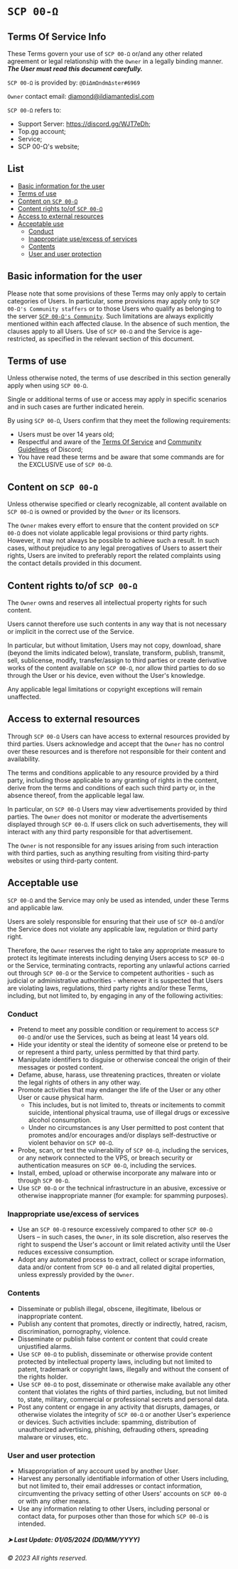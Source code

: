 # `SCP 00-Ω`
## Terms Of Service Info
These Terms govern your use of `SCP 00-Ω` or/and any other related agreement or legal relationship with the `Owner` in a legally binding manner.
***The User must read this document carefully.***

`SCP 00-Ω` is provided by: `@DiΔmΩndmΔster#6969`

`Owner` contact email: diamond@ildiamantedisl.com

`SCP 00-Ω` refers to:
- Support Server: https://discord.gg/WJT7eDh;
- Top.gg account;
- Service;
- SCP 00-Ω's website;

## List
- [Basic information for the user](https://github.com/IlDiamante/SCP00/blob/main/TermsOfService.md#basic-information-for-the-user)
- [Terms of use](https://github.com/IlDiamante/SCP00/blob/main/TermsOfService.md#terms-of-use)
- [Content on `SCP 00-Ω`](https://github.com/IlDiamante/SCP00/blob/main/TermsOfService.md#content-on-scp-00-%CF%89)
- [Content rights to/of `SCP 00-Ω`](https://github.com/IlDiamante/SCP00/blob/main/TermsOfService.md#content-rights-toof-scp-00-%CF%89)
- [Access to external resources](https://github.com/IlDiamante/SCP00/blob/main/TermsOfService.md#access-to-external-resources)
- [Acceptable use](https://github.com/IlDiamante/SCP00/blob/main/TermsOfService.md#acceptable-use)
  - [Conduct](https://github.com/IlDiamante/SCP00/blob/main/TermsOfService.md#conduct)
  - [Inappropriate use/excess of services](https://github.com/IlDiamante/SCP00/blob/main/TermsOfService.md#inappropriate-useexcess-of-services)
  - [Contents](https://github.com/IlDiamante/SCP00/blob/main/TermsOfService.md#contents)
  - [User and user protection](https://github.com/IlDiamante/SCP00/blob/main/TermsOfService.md#user-and-user-protection) 

## Basic information for the user
Please note that some provisions of these Terms may only apply to certain categories of Users. In particular, some provisions may apply only to `SCP 00-Ω's Community staffers` or to those Users who qualify as belonging to the server [`SCP 00-Ω's Community`](https://discord.gg/HCkYcSBHu8). Such limitations are always explicitly mentioned within each affected clause. In the absence of such mention, the clauses apply to all Users. Use of `SCP 00-Ω` and the Service is age-restricted, as specified in the relevant section of this document.

## Terms of use
Unless otherwise noted, the terms of use described in this section generally apply when using `SCP 00-Ω`.

Single or additional terms of use or access may apply in specific scenarios and in such cases are further indicated herein.

By using `SCP 00-Ω`, Users confirm that they meet the following requirements:

- Users must be over 14 years old;
- Respectful and aware of the [Terms Of Service](https://discord.com/terms) and [Community Guidelines](https://discord.com/guidelines) of Discord;
- You have read these terms and be aware that some commands are for the EXCLUSIVE use of `SCP 00-Ω`.

## Content on `SCP 00-Ω`
Unless otherwise specified or clearly recognizable, all content available on `SCP 00-Ω` is owned or provided by the `Owner` or its licensors.

The `Owner` makes every effort to ensure that the content provided on `SCP 00-Ω` does not violate applicable legal provisions or third party rights. However, it may not always be possible to achieve such a result.
In such cases, without prejudice to any legal prerogatives of Users to assert their rights, Users are invited to preferably report the related complaints using the contact details provided in this document.

## Content rights to/of `SCP 00-Ω`
The `Owner` owns and reserves all intellectual property rights for such content.

Users cannot therefore use such contents in any way that is not necessary or implicit in the correct use of the Service.

In particular, but without limitation, Users may not copy, download, share (beyond the limits indicated below), translate, transform, publish, transmit, sell, sublicense, modify, transfer/assign to third parties or create derivative works of the content available on `SCP 00-Ω`, nor allow third parties to do so through the User or his device, even without the User's knowledge.

Any applicable legal limitations or copyright exceptions will remain unaffected.

## Access to external resources
Through `SCP 00-Ω` Users can have access to external resources provided by third parties. Users acknowledge and accept that the `Owner` has no control over these resources and is therefore not responsible for their content and availability.

The terms and conditions applicable to any resource provided by a third party, including those applicable to any granting of rights in the content, derive from the terms and conditions of each such third party or, in the absence thereof, from the applicable legal law.

In particular, on `SCP 00-Ω` Users may view advertisements provided by third parties. The `Owner` does not monitor or moderate the advertisements displayed through `SCP 00-Ω`. If users click on such advertisements, they will interact with any third party responsible for that advertisement.

The `Owner` is not responsible for any issues arising from such interaction with third parties, such as anything resulting from visiting third-party websites or using third-party content.

## Acceptable use
`SCP 00-Ω` and the Service may only be used as intended, under these Terms and applicable law.

Users are solely responsible for ensuring that their use of `SCP 00-Ω` and/or the Service does not violate any applicable law, regulation or third party right.

Therefore, the `Owner` reserves the right to take any appropriate measure to protect its legitimate interests including denying Users access to `SCP 00-Ω` or the Service, terminating contracts, reporting any unlawful actions carried out through `SCP 00-Ω` or the Service to competent authorities - such as judicial or administrative authorities - whenever it is suspected that Users are violating laws, regulations, third party rights and/or these Terms, including, but not limited to, by engaging in any of the following activities:

### Conduct
- Pretend to meet any possible condition or requirement to access `SCP 00-Ω` and/or use the Services, such as being at least 14 years old.
- Hide your identity or steal the identity of someone else or pretend to be or represent a third party, unless permitted by that third party.
- Manipulate identifiers to disguise or otherwise conceal the origin of their messages or posted content.
- Defame, abuse, harass, use threatening practices, threaten or violate the legal rights of others in any other way.
- Promote activities that may endanger the life of the User or any other User or cause physical harm.
  - This includes, but is not limited to, threats or incitements to commit suicide, intentional physical trauma, use of illegal drugs or excessive alcohol consumption.
  - Under no circumstances is any User permitted to post content that promotes and/or encourages and/or displays self-destructive or violent behavior on `SCP 00-Ω`.
- Probe, scan, or test the vulnerability of `SCP 00-Ω`, including the services, or any network connected to the VPS, or breach security or authentication measures on `SCP 00-Ω`, including the services.
- Install, embed, upload or otherwise incorporate any malware into or through `SCP 00-Ω`.
- Use `SCP 00-Ω` or the technical infrastructure in an abusive, excessive or otherwise inappropriate manner (for example: for spamming purposes).

### Inappropriate use/excess of services
- Use an `SCP 00-Ω` resource excessively compared to other `SCP 00-Ω` Users – in such cases, the `Owner`, in its sole discretion, also reserves the right to suspend the User's account or limit related activity until the User reduces excessive consumption.
- Adopt any automated process to extract, collect or scrape information, data and/or content from `SCP 00-Ω` and all related digital properties, unless expressly provided by the `Owner`.

### Contents
- Disseminate or publish illegal, obscene, illegitimate, libelous or inappropriate content.
- Publish any content that promotes, directly or indirectly, hatred, racism, discrimination, pornography, violence.
- Disseminate or publish false content or content that could create unjustified alarms.
- Use `SCP 00-Ω` to publish, disseminate or otherwise provide content protected by intellectual property laws, including but not limited to patent, trademark or copyright laws, illegally and without the consent of the rights holder.
- Use `SCP 00-Ω` to post, disseminate or otherwise make available any other content that violates the rights of third parties, including, but not limited to, state, military, commercial or professional secrets and personal data.
- Post any content or engage in any activity that disrupts, damages, or otherwise violates the integrity of `SCP 00-Ω` or another User's experience or devices. Such activities include: spamming, distribution of unauthorized advertising, phishing, defrauding others, spreading malware or viruses, etc.

### User and user protection
- Misappropriation of any account used by another User.
- Harvest any personally identifiable information of other Users including, but not limited to, their email addresses or contact information, circumventing the privacy setting of other Users' accounts on `SCP 00-Ω` or with any other means.
- Use any information relating to other Users, including personal or contact data, for purposes other than those for which `SCP 00-Ω` is intended.

##### ➤ Last Update: 01/05/2024 (DD/MM/YYYY)
###### © 2023 All rights reserved.
